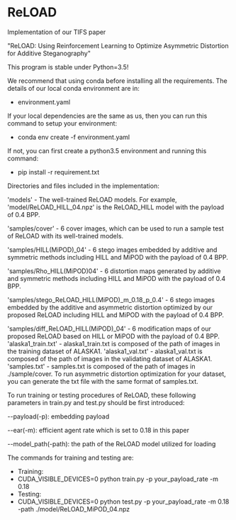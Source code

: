 # ReLOAD

Implementation of our TIFS paper

 "ReLOAD: Using Reinforcement Learning to Optimize Asymmetric Distortion for Additive Steganography"

 This program is stable under Python=3.5!

 We recommend that using conda before installing all the requirements. The details of our local conda environment are in:

 - environment.yaml

 If your local dependencies are the same as us, then you can run this command to setup your environment:

 - conda env create -f environment.yaml

 If not, you can first create a python3.5 environment and running this command:

 - pip install -r requirement.txt




 Directories and files included in the implementation:

 'models' - The well-trained ReLOAD models. For example, 'model/ReLOAD_HILL_04.npz' is the ReLOAD_HILL model with the payload of 0.4 BPP.

 'samples/cover' - 6 cover images, which can be used to run a sample test of ReLOAD with its well-trained models.

 'samples/HILL(MiPOD)_04' - 6 stego images embedded by additive and symmetric methods including HILL and MiPOD with the payload of 0.4 BPP.
 
 'samples/Rho_HILL(MiPOD)04' - 6 distortion maps generated by additive and symmetric methods including HILL and MiPOD with the payload of 0.4 BPP.

 'samples/stego_ReLOAD_HILL(MiPOD)_m_0.18_p_0.4' - 6 stego images embedded by the additive and asymmetric distortion optimized by our proposed ReLOAD including HILL and MiPOD with the payload of 0.4 BPP.
 
 'samples/diff_ReLOAD_HILL(MiPOD)_04' - 6 modification maps of our proposed ReLOAD based on HILL or MiPOD with the payload of 0.4 BPP.
 'alaska1_train.txt' - alaska1_train.txt is composed of the path of images in the training dataset of ALASKA1.
 'alaska1_val.txt' - alaska1_val.txt is composed of the path of images in the validating dataset of ALASKA1.
 'samples.txt' - samples.txt is composed of the path of images in ./sample/cover. To run asymmetric distortion optimization for your dataset, you can generate the txt file with the same format of samples.txt.

 


 To run training or testing procedures of ReLOAD, these following parameters in train.py and test.py should be first introduced:

  --payload(-p): embedding payload 
  
  --ear(-m): efficient agent rate which is set to 0.18 in this paper
  
  --model_path(-path): the path of the ReLOAD model utilized for loading

 The commands for training and testing are:
 - Training:
 - CUDA_VISIBLE_DEVICES=0 python train.py -p your_payload_rate -m 0.18 
 - Testing:
 - CUDA_VISIBLE_DEVICES=0 python test.py -p your_payload_rate -m 0.18 -path ./model/ReLOAD_MiPOD_04.npz
